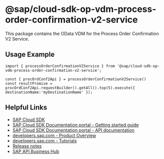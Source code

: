 # @sap/cloud-sdk-op-vdm-process-order-confirmation-v2-service

This package contains the OData VDM for the Process Order Confirmation V2 Service.

## Usage Example
```
import { processOrderConfirmationV2Service } from '@sap/cloud-sdk-op-vdm-process-order-confirmation-v2-service';

const { procOrdConf2Api } = processOrderConfirmationV2Service()
const resultPromise = procOrdConf2Api.requestBuilder().getAll().top(5).execute({ destinationName:'myDestinationName' });

```

## Helpful Links

- [SAP Cloud SDK](https://github.com/SAP/cloud-sdk-js)
- [SAP Cloud SDK Documentation portal - Getting started guide](https://sap.github.io/cloud-sdk/docs/js/getting-started)
- [SAP Cloud SDK Documentation portal - API documentation](https://sap.github.io/cloud-sdk/docs/js/api)
- [developers.sap.com - Product Overview](https://developers.sap.com/topics/cloud-sdk.html)
- [developers.sap.com - Tutorials](https://developers.sap.com/tutorial-navigator.html?tag=software-product:technology-platform/sap-cloud-sdk&tag=tutorial:type/tutorial&tag=programming-tool:javascript)
- [Release notes](https://help.sap.com/doc/2324e9c3b28748a4ae2ad08166d77675/1.0/en-US/js-index.html)
- [SAP API Business Hub](https://api.sap.com/)
